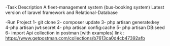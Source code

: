 -Task Description
 A fleet-management system (bus-booking system) Latest version of laravel framework and Relational-Database
 
-Run Project 
        1- git clone 
        2- composer update
        3- php artisan generate:key
        4-php artisan jwt:secret
        4- php artisan config:cache
        5- php artisan DB:seed
        6- import Api collection in postman [with examples] 
        link : https://www.getpostman.com/collections/b7613ca0d4cb47392afb

